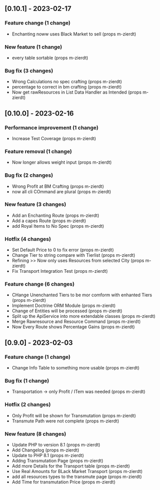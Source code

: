 <!-- CHANGELOGGER -->

## [0.10.1] - 2023-02-17

### Feature change (1 change)

- Enchanting noww uses Black Market to sell (props m-zierdt)

### New feature (1 change)

- every table sortable (props m-zierdt)

### Bug fix (3 changes)

- Wrong Calculations no spec crafting (props m-zierdt)
- percentage to correct in bm crafting (props m-zierdt)
- Now get rawResources in List Data Handler as Intended (props m-zierdt)

## [0.10.0] - 2023-02-16

### Performance improvement (1 change)

- Increase Test Coverage (props m-zierdt)

### Feature removal (1 change)

- Now longer allows weight input (props m-zierdt)

### Bug fix (2 changes)

- Wrong Profit at BM Crafting (props m-zierdt)
- now all cli COmmand are plural (props m-zierdt)

### New feature (3 changes)

- Add an Enchanting Route (props m-zierdt)
- Add a capes Route (props m-zierdt)
- add Royal Items to No Spec (props m-zierdt)

### Hotfix (4 changes)

- Set Default Price to 0 to fix error (props m-zierdt)
- Change Tier to string compare with Tierlist (props m-zierdt)
- Refining >> Now only uses Resources from selected City (props m-zierdt)
- Fix Transport Integration Test (props m-zierdt)

### Feature change (6 changes)

- CHange Unenchanted Tiers to be mor comform with enhanted Tiers (props m-zierdt)
- Implement Doctrine ORM Module (props m-zierdt)
- Change of Entities will be processed (props m-zierdt)
- Split up the ApiService into more extendable classes (props m-zierdt)
- Merge Rawresource and Resource Command (props m-zierdt)
- Now Every Route shows Percentage Gains (props m-zierdt)

## [0.9.0] - 2023-02-03

### Feature change (1 change)

- Change Info Table to something more usable (props m-zierdt)

### Bug fix (1 change)

- Transportation -> only Profit / ITem was needed (props m-zierdt)

### Hotfix (2 changes)

- Only Profit will be shown for Transmutation (props m-zierdt)
- Transmute Path were not complete (props m-zierdt)

### New feature (8 changes)

- Update PHP to version 8.1 (props m-zierdt)
- Add Changelog (props m-zierdt)
- Update to PHP 8.1 (props m-zierdt)
- Addng Transmutation Page (props m-zierdt)
- Add more Details for the Transport table (props m-zierdt)
- Use Real Amounts for BLack Market Transport (props m-zierdt)
- add all resources types to the transmute page (props m-zierdt)
- Add Time for transmutation Price (props m-zierdt)
